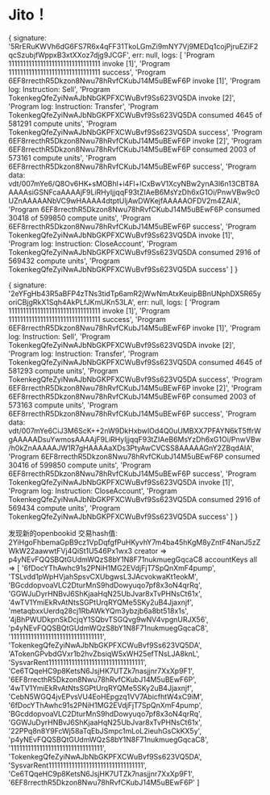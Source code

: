  # Jito！
 {
  signature: '5RrERuKWVh6dG6FS7R6x4qFF31TkoLGmZi9mNY7Vj9MEDq1cojPjruEZiF2qcSzubjfWppxB3xtXXoz7djg9JCGF',
  err: null,
  logs: [
    'Program 11111111111111111111111111111111 invoke [1]',
    'Program 11111111111111111111111111111111 success',
    'Program 6EF8rrecthR5Dkzon8Nwu78hRvfCKubJ14M5uBEwF6P invoke [1]',
    'Program log: Instruction: Sell',
    'Program TokenkegQfeZyiNwAJbNbGKPFXCWuBvf9Ss623VQ5DA invoke [2]',
    'Program log: Instruction: Transfer',
    'Program TokenkegQfeZyiNwAJbNbGKPFXCWuBvf9Ss623VQ5DA consumed 4645 of 581291 compute units',
    'Program TokenkegQfeZyiNwAJbNbGKPFXCWuBvf9Ss623VQ5DA success',
    'Program 6EF8rrecthR5Dkzon8Nwu78hRvfCKubJ14M5uBEwF6P invoke [2]',
    'Program 6EF8rrecthR5Dkzon8Nwu78hRvfCKubJ14M5uBEwF6P consumed 2003 of 573161 compute units',
    'Program 6EF8rrecthR5Dkzon8Nwu78hRvfCKubJ14M5uBEwF6P success',
    'Program data: vdt/007mYe6/Q8Ov6HK+sMOBhl+i4Fl+lCxBwV1XcyNBw2ynA3l6n13CBT8AAAAAsiGSNFcaAAAAjF9LiRHyIjjqqF93tZIAeB6MsYzDh6xG1Oi/PnwVBw9c0UZnAAAAANbVC9wHAAAA4dtptUljAwDWKejfAAAAAOFDV2m4ZAIA',
    'Program 6EF8rrecthR5Dkzon8Nwu78hRvfCKubJ14M5uBEwF6P consumed 30418 of 599850 compute units',
    'Program 6EF8rrecthR5Dkzon8Nwu78hRvfCKubJ14M5uBEwF6P success',
    'Program TokenkegQfeZyiNwAJbNbGKPFXCWuBvf9Ss623VQ5DA invoke [1]',
    'Program log: Instruction: CloseAccount',
    'Program TokenkegQfeZyiNwAJbNbGKPFXCWuBvf9Ss623VQ5DA consumed 2916 of 569432 compute units',
    'Program TokenkegQfeZyiNwAJbNbGKPFXCWuBvf9Ss623VQ5DA success'
  ]
}

 {
  signature: '2eYFgHb43R5aBFP4zTNs3tidTp6amR2jWwNmAtxKeuipBBnUNphDX5R65yoriCBjgRkX1Sqh4AkPLfJKmUKn53LA',
  err: null,
  logs: [
    'Program 11111111111111111111111111111111 invoke [1]',
    'Program 11111111111111111111111111111111 success',
    'Program 6EF8rrecthR5Dkzon8Nwu78hRvfCKubJ14M5uBEwF6P invoke [1]',
    'Program log: Instruction: Sell',
    'Program TokenkegQfeZyiNwAJbNbGKPFXCWuBvf9Ss623VQ5DA invoke [2]',
    'Program log: Instruction: Transfer',
    'Program TokenkegQfeZyiNwAJbNbGKPFXCWuBvf9Ss623VQ5DA consumed 4645 of 581293 compute units',
    'Program TokenkegQfeZyiNwAJbNbGKPFXCWuBvf9Ss623VQ5DA success',
    'Program 6EF8rrecthR5Dkzon8Nwu78hRvfCKubJ14M5uBEwF6P invoke [2]',
    'Program 6EF8rrecthR5Dkzon8Nwu78hRvfCKubJ14M5uBEwF6P consumed 2003 of 573163 compute units',
    'Program 6EF8rrecthR5Dkzon8Nwu78hRvfCKubJ14M5uBEwF6P success',
    'Program data: vdt/007mYe6CiJ3M6ScK++2nW9DkHxbwIOd4Q0uUMBXX7PFAYN6kT5ffrWgAAAAADsuYwmosAAAAjF9LiRHyIjjqqF93tZIAeB6MsYzDh6xG1Oi/PnwVBw/h0kZnAAAAAJW1R7gHAAAAaXDs3PtyAwCVCSS8AAAAAGnY2ZBqdAIA',
    'Program 6EF8rrecthR5Dkzon8Nwu78hRvfCKubJ14M5uBEwF6P consumed 30416 of 599850 compute units',
    'Program 6EF8rrecthR5Dkzon8Nwu78hRvfCKubJ14M5uBEwF6P success',
    'Program TokenkegQfeZyiNwAJbNbGKPFXCWuBvf9Ss623VQ5DA invoke [1]',
    'Program log: Instruction: CloseAccount',
    'Program TokenkegQfeZyiNwAJbNbGKPFXCWuBvf9Ss623VQ5DA consumed 2916 of 569434 compute units',
    'Program TokenkegQfeZyiNwAJbNbGKPFXCWuBvf9Ss623VQ5DA success'
  ]
}


发现新的openbookid
交易hash值: 2YiHgoFhbemaGpB9cz1VpDqfgfPuHKyvhY7m4ba45hKgM8yZntF4NanJ5zZWkW22aawwtFVj4QiSt1U546Px1wx3
creator => p4yNEvFQQSBQtGUdmWQzS8bY1N8F71nukmuegGqcaC8
accountKeys all => [
  '6fDocYThAwhc91s2PNiH1MG2EVdjFjT7SpQnXmF4pump',
  'TSLvdd1pWpHVjahSpsvCXUbgwsL3JAcvokwaKt1eokM',
  'BGcddopvoaVLC2DturMnS9hdDowyuqo7pf8x3oN4qrRq',
  'GGWJuDyrHNBvJ6ShKjaaHqN25UbJvar8xTvPHNsCt61x',
  '4wTV1YmiEkRvAtNtsSGPtUrqRYQMe5SKy2uB4Jjaxnjf',
  'metaqbxxUerdq28cj1RbAWkYQm3ybzjb6a8bt518x1s',
  '4jBhPWUDkpnSkDcjqY1SQbvTSGQvg9wNV4vpgnURJX56',
  'p4yNEvFQQSBQtGUdmWQzS8bY1N8F71nukmuegGqcaC8',
  '11111111111111111111111111111111',
  'TokenkegQfeZyiNwAJbNbGKPFXCWuBvf9Ss623VQ5DA',
  'ATokenGPvbdGVxr1b2hvZbsiqW5xWH25efTNsLJA8knL',
  'SysvarRent111111111111111111111111111111111',
  'Ce6TQqeHC9p8KetsN6JsjHK7UTZk7nasjjnr7XxXp9F1',
  '6EF8rrecthR5Dkzon8Nwu78hRvfCKubJ14M5uBEwF6P',
  '4wTV1YmiEkRvAtNtsSGPtUrqRYQMe5SKy2uB4Jjaxnjf',
  'CebN5WGQ4jvEPvsVU4EoHEpgzq1VV7AbicfhtW4xC9iM',
  '6fDocYThAwhc91s2PNiH1MG2EVdjFjT7SpQnXmF4pump',
  'BGcddopvoaVLC2DturMnS9hdDowyuqo7pf8x3oN4qrRq',
  'GGWJuDyrHNBvJ6ShKjaaHqN25UbJvar8xTvPHNsCt61x',
  '22PPq8n8Y9FcWj58aTqEbJSmpc1mLoL2ieuhGsCkKX5y',
  'p4yNEvFQQSBQtGUdmWQzS8bY1N8F71nukmuegGqcaC8',
  '11111111111111111111111111111111',
  'TokenkegQfeZyiNwAJbNbGKPFXCWuBvf9Ss623VQ5DA',
  'SysvarRent111111111111111111111111111111111',
  'Ce6TQqeHC9p8KetsN6JsjHK7UTZk7nasjjnr7XxXp9F1',
  '6EF8rrecthR5Dkzon8Nwu78hRvfCKubJ14M5uBEwF6P'
]